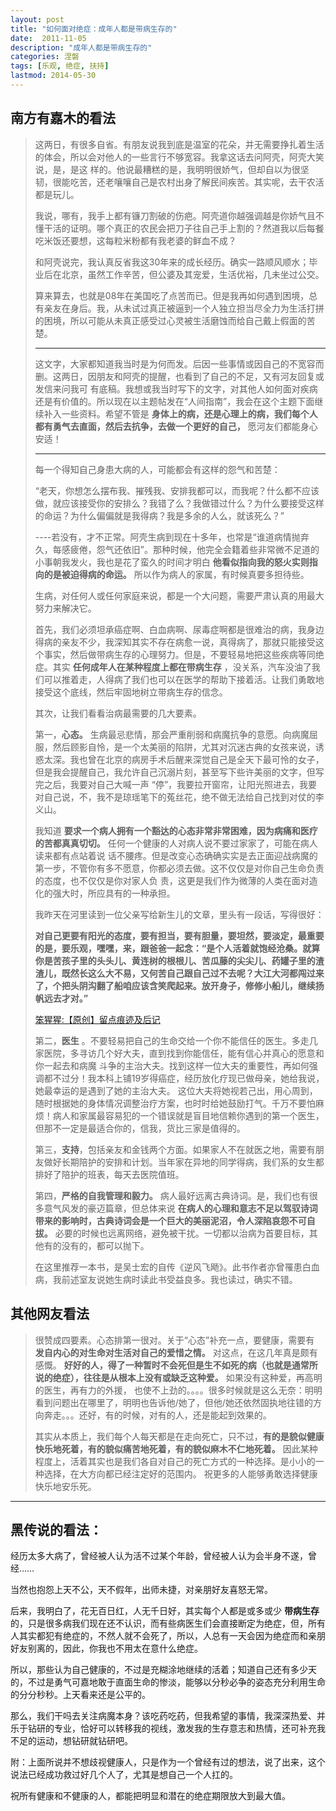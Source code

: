 ```yaml
---
layout: post
title: "如何面对绝症：成年人都是带病生存的"
date:  2011-11-05
description: "成年人都是带病生存的"
categories: 涅磐
tags: [乐观, 绝症, 扶持]
lastmod: 2014-05-30
---
```


## 南方有嘉木的看法 ##

> 这两日，有很多自省。有朋友说我到底是温室的花朵，并无需要挣扎着生活的体会，所以会对他人的一些言行不够宽容。我拿这话去问阿壳，阿壳大笑说，是，是这 样的。他说最糟糕的是，我明明很娇气，但却自以为很坚韧，很能吃苦，还老嚷嚷自己是农村出身了解民间疾苦。其实呢，去干农活都是玩儿。
> 
> 我说，哪有，我手上都有镰刀割破的伤疤。阿壳道你越强调越是你娇气且不懂干活的证明。哪个真正的农民会把刀子往自己手上割的？然道我以后每餐吃米饭还要想，这每粒米粉都有我老婆的鲜血不成？
> 
> 和阿壳说完，我认真反省我这30年来的成长经历。确实一路顺风顺水；毕业后在北京，虽然工作辛苦，但公婆及其宠爱，生活优裕，几未坐过公交。
> 
> 算来算去，也就是08年在美国吃了点苦而已。但是我再如何遇到困境，总有亲友在身后。我，从未试过真正被逼到一个人独立担当尽全力为生活打拼的困境，所以可能从未真正感受过心灵被生活磨蚀而给自己戴上假面的苦楚。
> 
> -------------------------------------------------------------------------------
> 
> 这文字，大家都知道我当时是为何而发。后因一些事情或因自己的不宽容而删。这两日，因朋友和阿壳的提醒，也看到了自己的不足，又有河友回复或发信来问我可 有底稿。我想或我当时写下的文字，对其他人如何面对疾病还是有价值的。所以现在以主题帖发在“人间指南”，我会在这个主题下面继续补入一些资料。希望不管是 **身体上的病，还是心理上的病，我们每个人都有勇气去直面，然后去抗争，去做一个更好的自己，** 愿河友们都能身心安适！
> 
> -------------------------------------------------------------------------------
> 
> 每一个得知自己身患大病的人，可能都会有这样的怨气和苦楚：
> 
> “老天，你想怎么摆布我、摧残我、安排我都可以，而我呢？什么都不应该做，就应该接受你的安排么？我错了么？我做错过什么？为什么要接受这样的命运？为什么偏偏就是我得病？我是多余的人么，就该死么？”
> 
> ----若没有，才不正常。阿壳生病到现在十多年，也常是“谁道病情抛弃久，每感疲倦，怨气还依旧”。那种时候，他完全会籍着些非常微不足道的小事朝我发火，我也是花了蛮久的时间才明白 **他看似指向我的怒火实则指向的是被迫得病的命运。** 所以作为病人的家属，有时候真要多担待些。
> 
> 生病，对任何人或任何家庭来说，都是一个大问题，需要严肃认真的用最大努力来解决它。
> 
> 首先，我们必须坦承癌症啊、白血病啊、尿毒症啊都是很难治的病，我身边得病的亲友不少，我深知其实不存在病愈一说，真得病了，那就只能接受这个事实，然后做带病生存的心理努力。但是，不要轻易地把这些疾病等同绝症。其实 **任何成年人在某种程度上都在带病生存** ，没关系，汽车没油了我们可以推着走，人得病了我们也可以在医学的帮助下接着活。让我们勇敢地接受这个底线，然后牢固地树立带病生存的信念。
> 
> 其次，让我们看看治病最需要的几大要素。
> 
> 第一，**心态。** 生病最忌悲情，那会严重削弱和病魔抗争的意愿。向病魔屈服，然后顾影自怜，是一个太美丽的陷阱，尤其对沉迷古典的女孩来说，诱惑太深。我也曾在北京的病房手术后醒来深觉自己是全天下最可怜的女子，但是我会提醒自己，我允许自己沉溺片刻，甚至写下些许美丽的文字，但写完之后，我要对自己大喊一声 “停”，我要拉开窗帘，让阳光照进去，我要对自己说，不，我不是琼瑶笔下的菟丝花，绝不做无法给自己找到对仗的李义山。
> 
> 我知道 **要求一个病人拥有一个豁达的心态非常非常困难，因为病痛和医疗的苦都真真切切。** 任何一个健康的人对病人说不要过家家了，可能在病人读来都有点站着说 话不腰疼。但是改变心态确确实实是去正面迎战病魔的第一步，不管你有多不愿意，你都必须去做。这不仅仅是对你自己生命负责的态度，也不仅仅是你对家人负 责，这更是我们作为微薄的人类在面对造化的强大时，所应具有的一种承担。
> 
> 我昨天在河里读到一位父亲写给新生儿的文章，里头有一段话，写得很好：
> 
> **对自己更要有阳光的态度，要有担当，要有胆量，要坦然，要淡定，最重要的是，要乐观，嘿嘿，来，跟爸爸一起念：“是个人活着就饱经沧桑。就算你是苦孩子里的头头儿、黄连树的根根儿、苦瓜藤的尖尖儿、药罐子里的渣渣儿，既然长这么大不易，又何苦自己跟自己过不去呢？大江大河都闯过来了，个把头阴沟翻了船咱应该含笑爬起来。放开身子，修修小船儿，继续扬帆远去才对。”**
> 
> [笨猩猩:【原创】留点痕迹及后记](http://www.cchere.com/article/3134517)
> 
> 第二，**医生** 。不要轻易把自己的生命交给一个你不能信任的医生。多走几家医院，多寻访几个好大夫，直到找到你能信任，能有信心并真心的愿意和你一起去和病魔 斗争的主治大夫。找到这样一位大夫的重要性，再如何强调都不过分！我本科上铺19岁得癌症，经历放化疗现已做母亲，她给我说，她最幸运的是遇到了她的主治大夫。
> 这位大夫将她视若己出，用心周到，随时根据她的身体情况调整治疗方案，也时时给她鼓励打气。千万不要怕麻烦！病人和家属最容易犯的一个错误就是盲目地信赖你遇到的第一个医生，但那不一定是最适合你的，信我，货比三家是值得的。
> 
> 第三，**支持**，包括亲友和金钱两个方面。如果家人不在就医之地，需要有朋友做好长期陪护的安排和计划。当年家在异地的同学得病，我们系的女生都排好了陪护的班表，每天去医院值班。
> 
> 第四，**严格的自我管理和毅力。** 病人最好远离古典诗词。是，我们也有很多意气风发的豪迈篇章，但总体来说 **在病人的心理和意志不足以驾驭诗词带来的影响时，古典诗词会是一个巨大的美丽泥沼，令人深陷哀怨不可自拔。** 必要的时候也远离网络，避免被干扰。一切都以治病为首要目标，其他有的没有的，都可以抛下。
> 
> 在这里推荐一本书，是吴士宏的自传《逆风飞飏》。此书作者亦曾罹患白血病，我前述室友说她生病时读此书受益良多。我也读过，确实不错。

## 其他网友看法 ##

> 很赞成四要素。心态排第一很对。关于“心态”补充一点，要健康，需要有 **发自内心的对生命对生活对自己的爱惜之情。** 对这点，在这几年真是颇有感慨。
> **好好的人，得了一种暂时不会死但是生不如死的病（也就是通常所说的绝症），往往是从根本上没有或缺乏这种爱。**
> 如果没有这种爱，再高明的医生，再有力的外援， 也使不上劲的。。。。很多时候就是这么无奈：明明看到问题出在哪里了，明明也告诉他/她了，但他/她还依然固执地往错的方向奔走。。。还好，有的时候，对有的人，还是能起到效果的。
> 
> 其实从本质上，我们每个人每天都是在走向死亡，只不过，**有的是貌似健康快乐地死着，有的貌似痛苦地死着，有的貌似麻木不仁地死着。** 因此某种程度上，活着其实也是我们各自对自己的死亡方式的一种选择。是小小的一种选择，在大方向都已经注定好的范围内。
> 祝更多的人能够勇敢选择健康快乐地安乐死。


-------------------------------------------------------------------------------

## 黑传说的看法： ##

经历太多大病了，曾经被人认为活不过某个年龄，曾经被人认为会半身不遂，曾经……

当然也抱怨上天不公，天不假年，出师未捷，对亲朋好友喜怒无常。

后来，我明白了，花无百日红，人无千日好，其实每个人都是或多或少 **带病生存** 的，只是很多病我们现在还不认识，而有些病医生们会直接断定为绝症，但，所有人其实都犯有绝症的，不然人就不会死了，所以，人总有一天会因为绝症而和亲朋好友别离的，因此，你我也不用太在意什么绝症。

所以，那些认为自己健康的，不过是充糊涂地继续的活着；知道自己还有多少天的，不过是勇气可嘉地敢于直面生命的惨淡，能够以分秒必争的姿态充分利用生命的分分秒秒。上天看来还是公平的。

那么，我们干吗去关注病魔本身？该吃药吃药，但我希望的事情，我深深热爱、并乐于钻研的专业，恰好可以转移我的视线，激发我的生存意志和热情，还可补充我不足的运动，想钻研就钻研吧。


附：上面所说并不想歧视健康人，只是作为一个曾经有过的想法，说了出来，这个说法已经成功救过好几个人了，尤其是想自己一个人扛的。

祝所有健康和不健康的人，都能把明显和潜在的绝症期限放大到最大值。


